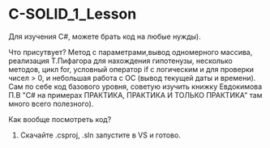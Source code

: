 # C-SOLID_1_Lesson
Для изучения C#, можете брать код на любые нужды). 
 
Что присутвует?
Метод с параметрами,вывод одномерного массива, реализация Т.Пифагора для нахождения гипотенузы, несколько методов, цикл for, условный оператор if с логическим и для проверки чисел > 0, и небольшая работа с ОС (вывод текущей даты и времени). Сам по себе код базового уровня, советую изучить книжку Евдокимова П.В "C# на примерах ПРАКТИКА, ПРАКТИКА И ТОЛЬКО ПРАКТИКА" там много всего полезного).

Как вообще посмотреть код?
1. Скачайте .csproj, .sln запустите в VS и готово.


